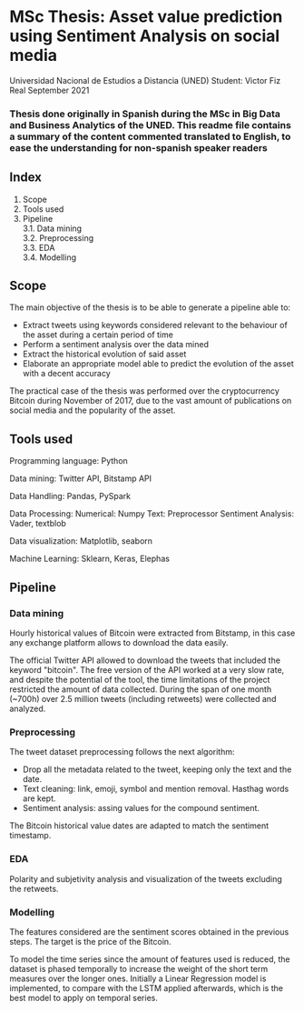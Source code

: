 <h1> MSc Thesis: Asset value prediction using Sentiment Analysis on social media </h1>

Universidad Nacional de Estudios a Distancia (UNED)
Student: Victor Fiz Real
September 2021

<h3> Thesis done originally in Spanish during the MSc in Big Data and Business Analytics of the UNED. This readme file contains a summary of the content commented translated 
to English, to ease the understanding for non-spanish speaker readers </h3>

<h2> Index </h2>

1. Scope
2. Tools used
3. Pipeline  
  3.1. Data mining  
  3.2. Preprocessing  
  3.3. EDA  
  3.4. Modelling

<h2> Scope </h2>

The main objective of the thesis is to be able to generate a pipeline able to:
  - Extract tweets using keywords considered relevant to the behaviour of the asset during a certain period of time
  - Perform a sentiment analysis over the data mined 
  - Extract the historical evolution of said asset
  - Elaborate an appropriate model able to predict the evolution of the asset with a decent accuracy
  
The practical case of the thesis was performed over the cryptocurrency Bitcoin during November of 2017, due to the vast amount of publications on social media 
and the popularity of the asset.

<h2> Tools used </h2>

Programming language: Python

Data mining: Twitter API, Bitstamp API

Data Handling: Pandas, PySpark

Data Processing: 
  Numerical: Numpy
  Text: Preprocessor
  Sentiment Analysis: Vader, textblob

Data visualization: Matplotlib, seaborn

Machine Learning: Sklearn, Keras, Elephas

<h2> Pipeline </h2>

<h3> Data mining </h3>

Hourly historical values of Bitcoin were extracted from Bitstamp, in this case any exchange platform allows to download the data easily.

The official Twitter API allowed to download the tweets that included the keyword "bitcoin". The free version of the API worked at a very slow rate, and despite the potential
of the tool, the time limitations of the project restricted the amount of data collected. During the span of one month (~700h) over 2.5 million tweets (including retweets) 
were collected and analyzed.

<h3> Preprocessing </h3>

The tweet dataset preprocessing follows the next algorithm:
  - Drop all the metadata related to the tweet, keeping only the text and the date.
  - Text cleaning: link, emoji, symbol and mention removal. Hasthag words are kept.
  - Sentiment analysis: assing values for the compound sentiment.
  
The Bitcoin historical value dates are adapted to match the sentiment timestamp.

<h3> EDA </h3>

Polarity and subjetivity analysis and visualization of the tweets excluding the retweets.

<h3> Modelling </h3>

The features considered are the sentiment scores obtained in the previous steps. The target is the price of the Bitcoin.

To model the time series since the amount of features used is reduced, the dataset is phased temporally to increase the weight of the short term measures over the longer ones.
Initially a Linear Regression model is implemented, to compare with the LSTM applied afterwards, which is the best model to apply on temporal series.

